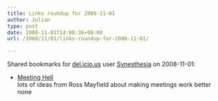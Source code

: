 ```yaml
---
title: Links roundup for 2008-11-01
author: Julian
type: post
date: 2008-11-01T14:08:36+00:00
url: /2008/11/01/links-roundup-for-2008-11-01/

---
```

Shared bookmarks for [del.icio.us][1] user [Synesthesia][2] on 2008-11-01:

  * [Meeting Hell][3]  
    lots of ideas from Ross Mayfield about making meetings work better  
    none

 [1]: http://del.icio.us/
 [2]: http://del.icio.us/synesthesia
 [3]: http://ross.typepad.com/blog/2008/10/meetings.html